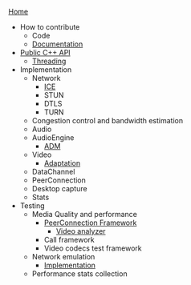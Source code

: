 [Home](/g3doc/index.md)
*   How to contribute
    *   Code
    *   [Documentation](/g3doc/how_to_write_documentation.md)
*  [Public C++ API](/api/g3doc/index.md)
    *   [Threading](/api/g3doc/threading_design.md)
*   Implementation
    * Network
      * [ICE](/p2p/g3doc/ice.md)
      * STUN
      * DTLS
      * TURN
    *   Congestion control and bandwidth estimation
    *   Audio
      * AudioEngine
        * [ADM](/modules/audio_device/g3doc/audio_device_module.md)
    *   Video
        * [Adaptation](/video/g3doc/adaptation.md)
    *   DataChannel
    *   PeerConnection
    *   Desktop capture
    *   Stats
*   Testing
    *   Media Quality and performance
        *   [PeerConnection Framework](/test/pc/e2e/g3doc/index.md)
            *   [Video analyzer](/test/pc/e2e/g3doc/default_video_quality_analyzer.md)
        *   Call framework
        *   Video codecs test framework
    *   Network emulation
        *   [Implementation](/test/network/g3doc/index.md)
    * Performance stats collection
